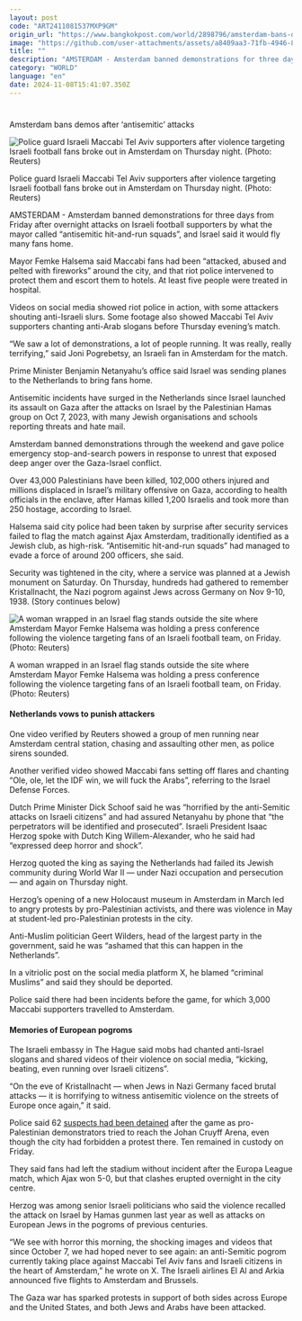 ```yaml
---
layout: post
code: "ART2411081537MXP9GM"
origin_url: "https://www.bangkokpost.com/world/2898796/amsterdam-bans-demos-after-antisemitic-attacks"
image: "https://github.com/user-attachments/assets/a8409aa3-71fb-4946-81a7-285cb26ec32e"
title: ""
description: "AMSTERDAM - Amsterdam banned demonstrations for three days from Friday after overnight attacks on Israeli football supporters by what the mayor called “antisemitic hit-and-run squads”, and Israel said it would fly many fans home."
category: "WORLD"
language: "en"
date: 2024-11-08T15:41:07.350Z
---
```


# 

Amsterdam bans demos after ‘antisemitic’ attacks

![Police guard Israeli Maccabi Tel Aviv supporters after violence targeting Israeli football fans broke out in Amsterdam on Thursday night. (Photo: Reuters)](https://github.com/user-attachments/assets/5f124e07-a31e-403e-949a-53b547b61f15)

Police guard Israeli Maccabi Tel Aviv supporters after violence targeting Israeli football fans broke out in Amsterdam on Thursday night. (Photo: Reuters)

AMSTERDAM - Amsterdam banned demonstrations for three days from Friday after overnight attacks on Israeli football supporters by what the mayor called “antisemitic hit-and-run squads”, and Israel said it would fly many fans home.

Mayor Femke Halsema said Maccabi fans had been “attacked, abused and pelted with fireworks” around the city, and that riot police intervened to protect them and escort them to hotels. At least five people were treated in hospital.

Videos on social media showed riot police in action, with some attackers shouting anti-Israeli slurs. Some footage also showed Maccabi Tel Aviv supporters chanting anti-Arab slogans before Thursday evening’s match.

“We saw a lot of demonstrations, a lot of people running. It was really, really terrifying,” said Joni Pogrebetsy, an Israeli fan in Amsterdam for the match.

Prime Minister Benjamin Netanyahu’s office said Israel was sending planes to the Netherlands to bring fans home.

Antisemitic incidents have surged in the Netherlands since Israel launched its assault on Gaza after the attacks on Israel by the Palestinian Hamas group on Oct 7, 2023, with many Jewish organisations and schools reporting threats and hate mail.

Amsterdam banned demonstrations through the weekend and gave police emergency stop-and-search powers in response to unrest that exposed deep anger over the Gaza-Israel conflict.

Over 43,000 Palestinians have been killed, 102,000 others injured and millions displaced in Israel’s military offensive on Gaza, according to health officials in the enclave, after Hamas killed 1,200 Israelis and took more than 250 hostage, according to Israel.

Halsema said city police had been taken by surprise after security services failed to flag the match against Ajax Amsterdam, traditionally identified as a Jewish club, as high-risk. “Antisemitic hit-and-run squads” had managed to evade a force of around 200 officers, she said.

Security was tightened in the city, where a service was planned at a Jewish monument on Saturday. On Thursday, hundreds had gathered to remember Kristallnacht, the Nazi pogrom against Jews across Germany on Nov 9-10, 1938. (Story continues below)

![A woman wrapped in an Israel flag stands outside the site where Amsterdam Mayor Femke Halsema was holding a press conference following the violence targeting fans of an Israeli football team, on Friday. (Photo: Reuters)](https://github.com/user-attachments/assets/ba41777d-cefa-4652-8243-3ac4e157179b)

A woman wrapped in an Israel flag stands outside the site where Amsterdam Mayor Femke Halsema was holding a press conference following the violence targeting fans of an Israeli football team, on Friday. (Photo: Reuters)

#### Netherlands vows to punish attackers

One video verified by Reuters showed a group of men running near Amsterdam central station, chasing and assaulting other men, as police sirens sounded.

Another verified video showed Maccabi fans setting off flares and chanting “Ole, ole, let the IDF win, we will fuck the Arabs”, referring to the Israel Defense Forces.

Dutch Prime Minister Dick Schoof said he was “horrified by the anti-Semitic attacks on Israeli citizens” and had assured Netanyahu by phone that “the perpetrators will be identified and prosecuted”. Israeli President Isaac Herzog spoke with Dutch King Willem-Alexander, who he said had “expressed deep horror and shock”.

Herzog quoted the king as saying the Netherlands had failed its Jewish community during World War II — under Nazi occupation and persecution — and again on Thursday night.

Herzog’s opening of a new Holocaust museum in Amsterdam in March led to angry protests by pro-Palestinian activists, and there was violence in May at student-led pro-Palestinian protests in the city.

Anti-Muslim politician Geert Wilders, head of the largest party in the government, said he was “ashamed that this can happen in the Netherlands”.

In a vitriolic post on the social media platform X, he blamed “criminal Muslims” and said they should be deported.

Police said there had been incidents before the game, for which 3,000 Maccabi supporters travelled to Amsterdam.

#### Memories of European pogroms

The Israeli embassy in The Hague said mobs had chanted anti-Israel slogans and shared videos of their violence on social media, “kicking, beating, even running over Israeli citizens”.

“On the eve of Kristallnacht — when Jews in Nazi Germany faced brutal attacks — it is horrifying to witness antisemitic violence on the streets of Europe once again,” it said.

Police said 62 [suspects had been detained](https://www.bangkokpost.com/sports/2898657/dutch-police-arrest-57-after-attacks-against-israeli-football-fans-in-amsterdam) after the game as pro-Palestinian demonstrators tried to reach the Johan Cruyff Arena, even though the city had forbidden a protest there. Ten remained in custody on Friday.

They said fans had left the stadium without incident after the Europa League match, which Ajax won 5-0, but that clashes erupted overnight in the city centre.

Herzog was among senior Israeli politicians who said the violence recalled the attack on Israel by Hamas gunmen last year as well as attacks on European Jews in the pogroms of previous centuries.

“We see with horror this morning, the shocking images and videos that since October 7, we had hoped never to see again: an anti-Semitic pogrom currently taking place against Maccabi Tel Aviv fans and Israeli citizens in the heart of Amsterdam,” he wrote on X. The Israeli airlines El Al and Arkia announced five flights to Amsterdam and Brussels.

The Gaza war has sparked protests in support of both sides across Europe and the United States, and both Jews and Arabs have been attacked.